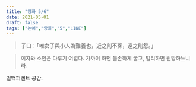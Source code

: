 ```yaml
---
title: "양화 5/6"
date: 2021-05-01
draft: false
tags: ["논어","양화","5","LIKE"]
---
```


> 子曰：「唯女子與小人為難養也，近之則不孫，遠之則怨。」

> 여자와 소인은 다루기 어렵다. 가까이 하면 불손하게 굴고, 멀리하면 원망하느니라.

일백퍼센트 공감.
